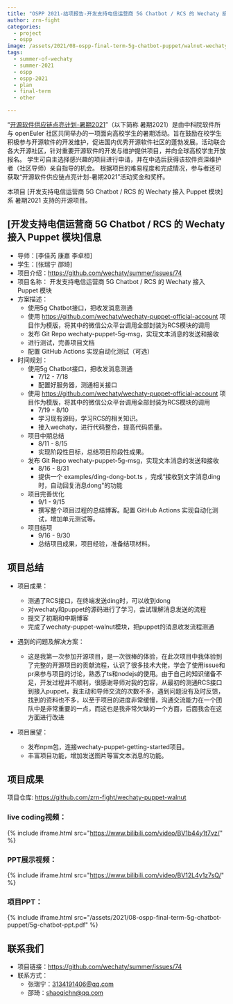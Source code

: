 ```yaml
---
title: "OSPP 2021-结项报告-开发支持电信运营商 5G Chatbot / RCS 的 Wechaty 接入 Puppet 模块"
author: zrn-fight
categories:
  - project
  - ospp
image: /assets/2021/08-ospp-final-term-5g-chatbot-puppet/walnut-wechaty.webp
tags:
  - summer-of-wechaty
  - summer-2021
  - ospp
  - ospp-2021
  - plan
  - final-term
  - other

---
```


“[开源软件供应链点亮计划-暑期2021](https://summer.iscas.ac.cn)”（以下简称 暑期2021）是由中科院软件所与 openEuler 社区共同举办的一项面向高校学生的暑期活动。旨在鼓励在校学生积极参与开源软件的开发维护，促进国内优秀开源软件社区的蓬勃发展。活动联合各大开源社区，针对重要开源软件的开发与维护提供项目，并向全球高校学生开放报名。 学生可自主选择感兴趣的项目进行申请，并在中选后获得该软件资深维护者（社区导师）亲自指导的机会。 根据项目的难易程度和完成情况，参与者还可获取“开源软件供应链点亮计划-暑期2021”活动奖金和奖杯。

本项目 [开发支持电信运营商 5G Chatbot / RCS 的 Wechaty 接入 Puppet 模块] 系 暑期2021 支持的开源项目。

## [开发支持电信运营商 5G Chatbot / RCS 的 Wechaty 接入 Puppet 模块]信息

- 导师：[李佳芮  康嘉  李卓桓]  
- 学生：[张瑞宁  邵琦]  
- 项目介绍：<https://github.com/wechaty/summer/issues/74>
- 项目名称：  开发支持电信运营商 5G Chatbot / RCS 的 Wechaty 接入 Puppet 模块
- 方案描述：
  - 使用5g Chatbot接口，把收发消息测通
  - 使用 <https://github.com/wechaty/wechaty-puppet-official-account> 项目作为模版，将其中的微信公众平台调用全部封装为RCS模块的调用
  - 发布 Git Repo wechaty-puppet-5g-msg，实现文本消息的发送和接收
  - 进行测试，完善项目文档
  - 配置 GitHub Actions 实现自动化测试（可选）
- 时间规划：  
  - 使用5g Chatbot接口，把收发消息测通
    - 7/12 - 7/18
    - 配置好服务器，测通相关接口
  - 使用 <https://github.com/wechaty/wechaty-puppet-official-account> 项目作为模版，将其中的微信公众平台调用全部封装为RCS模块的调用
    - 7/19 - 8/10
    - 学习现有源码，学习RCS的相关知识。
    - 接入wechaty，进行代码整合，提高代码质量。
  - 项目中期总结
    - 8/11 - 8/15
    - 实现阶段性目标，总结项目阶段性成果。
  - 发布 Git Repo wechaty-puppet-5g-msg，实现文本消息的发送和接收
    - 8/16 - 8/31
    - 提供一个 examples/ding-dong-bot.ts ，完成“接收到文字消息ding时，自动回复消息dong"的功能
  - 项目完善优化
    - 9/1 - 9/15
    - 撰写整个项目过程的总结博客。配置 GitHub Actions 实现自动化测试，增加单元测试等。
  - 项目结项
    - 9/16 - 9/30
    - 总结项目成果，项目经验，准备结项材料。

## 项目总结

- 项目成果：  
  - 测通了RCS接口，在终端发送ding时，可以收到dong
  - 对wechaty和puppet的源码进行了学习，尝试理解消息发送的流程
  - 提交了初期和中期博客
  - 完成了wechaty-puppet-walnut模块，把puppet的消息收发流程测通

- 遇到的问题及解决方案：  
  - 这是我第一次参加开源项目，是一次很棒的体验，在此次项目中我体验到了完整的开源项目的贡献流程，认识了很多技术大佬，学会了使用issue和pr来参与项目的讨论，熟悉了ts和nodejs的使用。由于自己的知识储备不足，开发过程并不顺利，很感谢导师对我的包容，从最初的测通RCS接口到接入puppet，我主动和导师交流的次数不多，遇到问题没有及时反馈，找到的资料也不多，以至于项目的进度非常缓慢，沟通交流能力在一个团队中是非常重要的一点，而这也是我非常欠缺的一个方面，后面我会在这方面进行改进
  
- 项目展望：  
  - 发布npm包，连接wechaty-puppet-getting-started项目。
  - 丰富项目功能，增加发送图片等富文本消息的功能。

## 项目成果

项目仓库: <https://github.com/zrn-fight/wechaty-puppet-walnut>  

### live coding视频：

{% include iframe.html src="https://www.bilibili.com/video/BV1b44y1t7vz/" %}

### PPT展示视频：

{% include iframe.html src="https://www.bilibili.com/video/BV12L4y1z7sQ/" %}

### 项目PPT：

{% include iframe.html src="/assets/2021/08-ospp-final-term-5g-chatbot-puppet/5g-chatbot-ppt.pdf" %}

## 联系我们

- 项目链接：<https://github.com/wechaty/summer/issues/74>
- 联系方式：
  - 张瑞宁：3134191406@qq.com
  - 邵琦：shaoqichn@qq.com
 
